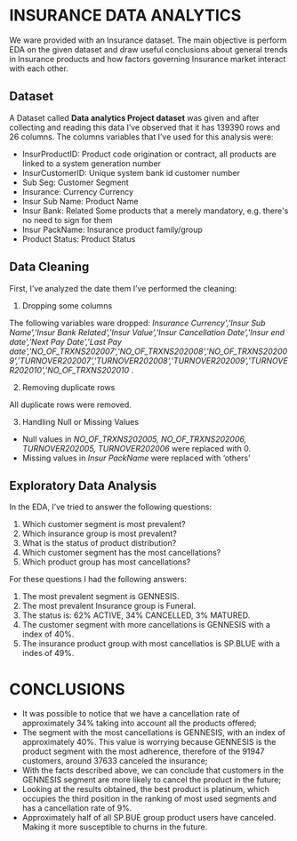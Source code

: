 # INSURANCE DATA ANALYTICS



We ware provided with an Insurance dataset.
The main objective is perform EDA on the given dataset and draw useful conclusions about general trends in Insurance products and how factors governing Insurance market interact with each other.

 

## Dataset	

A Dataset called **Data analytics Project dataset** was given and after collecting and reading this data I’ve observed that it has 139390 rows and 26 columns.
The columns variables that I’ve used for this analysis were:

* InsurProductID:   Product code origination or contract, all products are linked to a system generation number 
* InsurCustomerID: 	Unique system bank id customer number
* Sub Seg: 	Customer Segment
* Insurance:  Currency	Currency
* Insur Sub Name: 	Product Name
* Insur Bank:   Related	Some products that a merely mandatory, e.g. there's no need to sign for them 
* Insur PackName:  	Insurance product family/group
* Product Status: 	Product Status



## Data Cleaning
First, I’ve analyzed the date them I’ve performed the cleaning:

1.	Dropping some columns

The following variables ware dropped: *Insurance Currency','Insur Sub Name','Insur Bank Related','Insur Value','Insur Cancellation Date','Insur end date','Next Pay Date','Last Pay date','NO_OF_TRXNS202007','NO_OF_TRXNS202008','NO_OF_TRXNS202009','TURNOVER202007','TURNOVER202008','TURNOVER202009','TURNOVER202010','NO_OF_TRXNS202010* .

2.	Removing duplicate rows

All duplicate rows were removed.

3.	Handling Null or Missing Values

  - Null values in *NO_OF_TRXNS202005, NO_OF_TRXNS202006, TURNOVER202005, TURNOVER202006* were replaced with 0.
  - Missing values in *Insur PackName* were replaced with ‘others’

## Exploratory Data Analysis 

In the EDA, I’ve tried to answer the following questions:
1. Which customer segment is most prevalent?
2. Which insurance group is most prevalent?
3. What is the status of product distribution?
4. Which customer segment has the most cancellations?
5. Which product group has most cancellations?

For these questions I had the following answers:

1. The most prevalent segment is GENNESIS.
2. The most prevalent Insurance group is Funeral.
3. The status is: 62% ACTIVE, 34% CANCELLED, 3% MATURED.
4. The customer segment with more cancellations is GENNESIS with a index of 40%.
5. The insurance product group with most cancellatios is SP.BLUE with a indes of 49%.

# CONCLUSIONS

-	It was possible to notice that we have a cancellation rate of approximately 34% taking into account all the products offered;
-	The segment with the most cancellations is GENNESIS, with an index of approximately 40%. This value is worrying because GENNESIS is the product segment with the most adherence, therefore of the 91947 customers, around 37633 canceled the insurance;
-	With the facts described above, we can conclude that customers in the GENNESIS segment are more likely to cancel the product in the future;
-	Looking at the results obtained, the best product is platinum, which occupies the third position in the ranking of most used segments and has a cancellation rate of 9%.
-	Approximately half of all SP.BUE group product users have canceled. Making it more susceptible to churns in the future.
